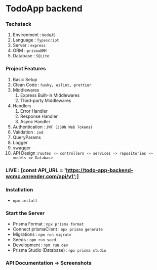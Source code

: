 # TodoApp backend

### Techstack

1. Environment : `NodeJS`
2. Language : `Typescript`
3. Server : `express`
4. ORM : `prismaORM`
5. Database : `SQLite`

### Project Features

1. Basic Setup
2. Clean Code : `husky, eslint, prettier`
3. Middlewares
   1. Express Built-in Middlewares
   2. Third-party Middlewares
4. Handlers
   1. Error Handler
   2. Response Handler
   3. Async Handler
5. Authentication : `JWT (JSON Web Tokens)`
6. Validation : `zod`
7. QueryParams
8. Logger
9. swagger
10. API Design :`routes -> controllers -> services -> repositories -> models => Database`

### LIVE : [const API_URL = 'https://todo-app-backend-wcmc.onrender.com/api/v1';]

### Installation

- `npm install`

### Start the Server

- Prisma Format : `npx prisma format`
- Connect prismaClient : `npx prisma generate`
- Migrations : `npm run migrate`
- Seeds : `npm run seed`
- Development : `npm run dev`
- Prisma Studio (Database) : `npx prisma studio`

### API Documentation -> Screenshots
